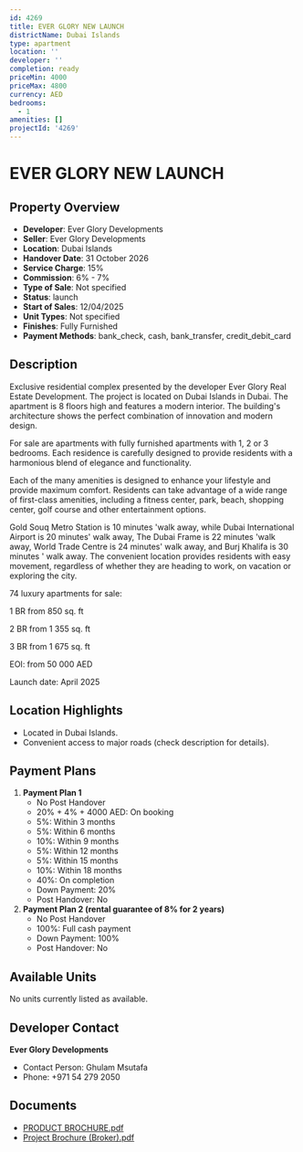 ```yaml
---
id: 4269
title: EVER GLORY NEW LAUNCH
districtName: Dubai Islands
type: apartment
location: ''
developer: ''
completion: ready
priceMin: 4000
priceMax: 4800
currency: AED
bedrooms:
  - 1
amenities: []
projectId: '4269'
---
```


# EVER GLORY NEW LAUNCH

## Property Overview
- **Developer**: Ever Glory Developments
- **Seller**: Ever Glory Developments
- **Location**: Dubai Islands
- **Handover Date**: 31 October 2026
- **Service Charge**: 15%
- **Commission**: 6% - 7%
- **Type of Sale**: Not specified
- **Status**: launch
- **Start of Sales**: 12/04/2025
- **Unit Types**: Not specified
- **Finishes**: Fully Furnished
- **Payment Methods**: bank_check, cash, bank_transfer, credit_debit_card

## Description
Exclusive residential complex presented by the developer Ever Glory Real Estate Development. The project is located on Dubai Islands in Dubai.  The apartment is 8 floors high and features a modern interior. The building's architecture shows the perfect combination of innovation and modern design.

For sale are apartments with fully furnished apartments with 1, 2 or 3 bedrooms. Each residence is carefully designed to provide residents with a harmonious blend of elegance and functionality.

Each of the many amenities is designed to enhance your lifestyle and provide maximum comfort. Residents can take advantage of a wide range of first-class amenities, including a fitness center, park, beach, shopping center, golf course and other entertainment options.

Gold Souq Metro Station is 10 minutes 'walk away, while Dubai International Airport is 20 minutes' walk away, The Dubai Frame is 22 minutes 'walk away, World Trade Centre is 24 minutes' walk away, and Burj Khalifa is 30 minutes ' walk away. The convenient location provides residents with easy movement, regardless of whether they are heading to work, on vacation or exploring the city.

74 luxury apartments for sale:

1 BR from 850 sq. ft

2 BR from 1 355 sq. ft

3 BR from 1 675 sq. ft

EOI: from 50 000 AED

Launch date: April 2025

## Location Highlights
- Located in Dubai Islands.
- Convenient access to major roads (check description for details).

## Payment Plans
1. **Payment Plan 1**
   - No Post Handover
   - 20% + 4% + 4000 AED: On booking
   - 5%: Within 3 months
   - 5%: Within 6 months
   - 10%: Within 9 months
   - 5%: Within 12 months
   - 5%: Within 15 months
   - 10%: Within 18 months
   - 40%: On completion
   - Down Payment: 20%
   - Post Handover: No
2. **Payment Plan 2 (rental guarantee of 8% for 2 years)**
   - No Post Handover
   - 100%: Full cash payment
   - Down Payment: 100%
   - Post Handover: No

## Available Units
No units currently listed as available.

## Developer Contact
**Ever Glory Developments**
- Contact Person: Ghulam Msutafa
- Phone: +971 54 279 2050

## Documents
- [PRODUCT BROCHURE.pdf](https://cdn.geniemap.net/2025/01/31/aHR4tBaGZ0stvNb2RekdiHu9OWSavK63m103pFTX.pdf)
- [Project Brochure (Broker).pdf](https://cdn.geniemap.net/2025/02/05/bo0o0fqEYNK0rCqjuAAenxSGDLdnmtwv7rRWE5yT.pdf)
